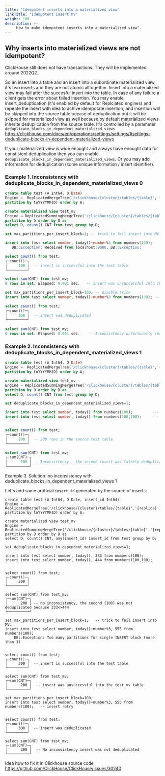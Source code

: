 ```yaml
---
title: "Idempotent inserts into a materialized view"
linkTitle: "Idempotent insert MV"
weight: 100
description: >-
     How to make idempotent inserts into a materialized view".
---
```


## Why inserts into materialized views are not idempotent?

ClickHouse still does not have transactions. They will be implemented around 2022Q2.

So an insert into a table and an insert into a subordinate materialized view, it's two inserts and they are not atomic alltogether. 
Insert into a materialized view may fail after the succesful insert into the table. 
In case of any failure a client gets the error about failed insertion.
You may enable insert_deduptication (it's enabled by default for Replciated engines) and repeate the insert with idea to achive idempotate insertion,
and insertion will be skipped into the source table becase of deduplication but it will be skipped for materialized view as well because 
by default materialized views inherite deduplication from the source table. 
It's controlled by a parameter `deduplicate_blocks_in_dependent_materialized_views` https://clickhouse.com/docs/en/operations/settings/settings/#settings-deduplicate-blocks-in-dependent-materialized-views

If your materialized view is wide enought and always have enought data for constistent deduplication then you can enable `deduplicate_blocks_in_dependent_materialized_views`.
Or you may add information for deduplication (some unique information / insert identifier).

### Example 1. Inconsistency with deduplicate_blocks_in_dependent_materialized_views 0

```sql
create table test (A Int64, D Date) 
Engine =  ReplicatedMergeTree('/clickhouse/{cluster}/tables/{table}','{replica}') 
partition by toYYYYMM(D) order by A;

create materialized view test_mv 
Engine = ReplicatedSummingMergeTree('/clickhouse/{cluster}/tables/{table}','{replica}') 
partition by D order by D as 
select D, count() CNT from test group by D;

set max_partitions_per_insert_block=1; -- trick to fail insert into MV.

insert into test select number, today()+number%3 from numbers(100);
   DB::Exception: Received from localhost:9000. DB::Exception: 

select count() from test;
┌─count()─┐
│     100 │  -- insert is successful into the test table
└─────────┘

select sum(CNT) from test_mv;
0 rows in set. Elapsed: 0.001 sec.   -- insert was unsuccessful into the test_mv table

set max_partitions_per_insert_block=100; -- disable trick
insert into test select number, today()+number%3 from numbers(100); -- insert retry
 
select count() from test;
┌─count()─┐
│     100 │  -- insert was deduplicated
└─────────┘
 
select sum(CNT) from test_mv;
0 rows in set. Elapsed: 0.001 sec.    -- Inconsistency unfortunatly insert was deduplicated as well
```

### Example 2. Inconsistency with deduplicate_blocks_in_dependent_materialized_views 1

```sql
create table test (A Int64, D Date) 
Engine =  ReplicatedMergeTree('/clickhouse/{cluster}/tables/{table}','{replica}') 
partition by toYYYYMM(D) order by A;

create materialized view test_mv 
Engine = ReplicatedSummingMergeTree('/clickhouse/{cluster}/tables/{table}','{replica}') 
partition by D order by D as 
select D, count() CNT from test group by D;

set deduplicate_blocks_in_dependent_materialized_views=1;

insert into test select number, today() from numbers(100);         --- insert 100 rows
insert into test select number, today() from numbers(100,100);     --- insert another 100 rows


select count() from test;
┌─count()─┐
│     200 │  -- 200 rows in the source test table
└─────────┘

select sum(CNT) from test_mv;
┌─sum(CNT)─┐
│      200 │ -- Inconsistency - the second insert was falsely deduplicated because count() = 100 both times 
└──────────┘
```

Example 3. Solution: no inconsistency with deduplicate_blocks_in_dependent_materialized_views 1

Let's add some artificial `insert_id` generated by the source of inserts:

```
create table test (A Int64, D Date, insert_id Int64) 
Engine =  ReplicatedMergeTree('/clickhouse/{cluster}/tables/{table}','{replica}') 
partition by toYYYYMM(D) order by A;

create materialized view test_mv 
Engine = ReplicatedSummingMergeTree('/clickhouse/{cluster}/tables/{table}','{replica}') 
partition by D order by D as 
select D, count() CNT, any(insert_id) insert_id from test group by D;

set deduplicate_blocks_in_dependent_materialized_views=1;

insert into test select number, today(), 333 from numbers(100);
insert into test select number, today(), 444 from numbers(100,100);


select count() from test;
┌─count()─┐
│     200 │
└─────────┘

select sum(CNT) from test_mv;
┌─sum(CNT)─┐
│      200 │ -- no inconsistency, the second (100) was not deduplicated because 333<>444
└──────────┘

set max_partitions_per_insert_block=1;   -- trick to fail insert into MV.
insert into test select number, today()+number%3, 555 from numbers(100);  
    DB::Exception: Too many partitions for single INSERT block (more than 1)


select count() from test;
┌─count()─┐
│     300 │  -- insert is successful into the test table
└─────────┘

select sum(CNT) from test_mv;
┌─sum(CNT)─┐
│      200 │  -- insert was unsuccessful into the test_mv table
└──────────┘

set max_partitions_per_insert_block=100;
insert into test select number, today()+number%3, 555 from numbers(100);   -- insert retry


select count() from test;
┌─count()─┐
│     300 │  -- insert was deduplicated
└─────────┘

select sum(CNT) from test_mv;
┌─sum(CNT)─┐
│      300 │  -- No inconsistency insert was not deduplicated
└──────────┘
```

Idea how to fix it in Clickhouse source code https://github.com/ClickHouse/ClickHouse/issues/30240

